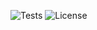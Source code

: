 ![Tests](https://github.com/EienWolf/Junketsu/actions/workflows/tests.yml/badge.svg)
![License](https://img.shields.io/github/license/EienWolf/Junketsu)
